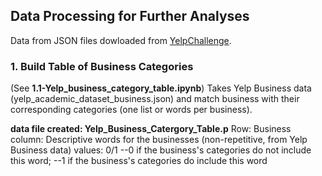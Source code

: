 ## Data Processing for Further Analyses

Data from JSON files dowloaded from [YelpChallenge](https://www.yelp.com/dataset_challenge).


### 1. Build Table of Business Categories
(See **1.1-Yelp\_business\_category\_table.ipynb**)
Takes Yelp Business data (yelp\_academic\_dataset\_business.json)
and match business with their corresponding categories (one list or words per business).

**data file created: Yelp\_Business\_Catergory\_Table.p**
Row: Business
column: Descriptive words for the businesses (non-repetitive, from Yelp Business data)
values: 0/1
--0 if the business's categories do not include this word; 
--1 if the business's categories do include this word






